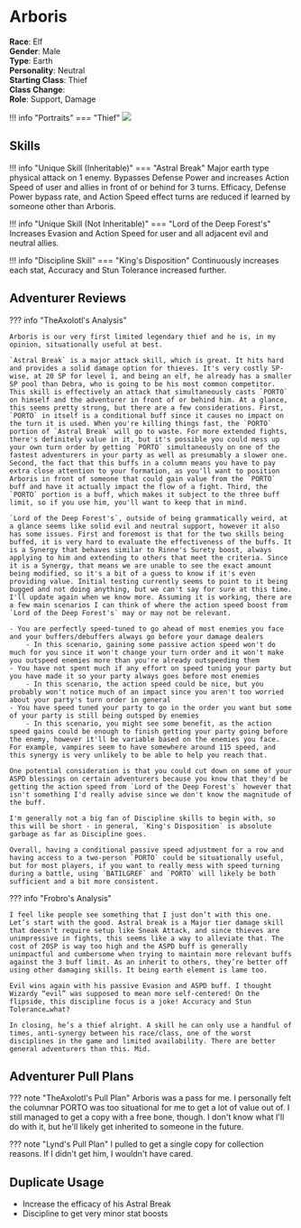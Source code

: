 # Arboris

**Race**: Elf  
**Gender**: Male  
**Type**: Earth  
**Personality**: Neutral  
**Starting Class**: Thief  
**Class Change**:  
**Role**: Support, Damage

!!! info "Portraits"
    === "Thief"
        ![](../img/arboris-thief.png)

## Skills

!!! info "Unique Skill (Inheritable)"
    === "Astral Break"
        Major earth type physical attack on 1 enemy. Bypasses Defense Power and increases Action Speed of user and allies in front of or behind for 3 turns. Efficacy, Defense Power bypass rate, and Action Speed effect turns are reduced if learned by someone other than Arboris.

!!! info "Unique Skill (Not Inheritable)"
    === "Lord of the Deep Forest's"
        Increases Evasion and Action Speed for user and all adjacent evil and neutral allies.

!!! info "Discipline Skill"
    === "King's Disposition"
        Continuously increases each stat, Accuracy and Stun Tolerance increased further.

## Adventurer Reviews

??? info "TheAxolotl's Analysis"

    Arboris is our very first limited legendary thief and he is, in my opinion, situationally useful at best.

    `Astral Break` is a major attack skill, which is great. It hits hard and provides a solid damage option for thieves. It's very costly SP-wise, at 20 SP for level 1, and being an elf, he already has a smaller SP pool than Debra, who is going to be his most common competitor. This skill is effectively an attack that simultaneously casts `PORTO` on himself and the adventurer in front of or behind him. At a glance, this seems pretty strong, but there are a few considerations. First, `PORTO` in itself is a conditional buff since it causes no impact on the turn it is used. When you're killing things fast, the `PORTO` portion of `Astral Break` will go to waste. For more extended fights, there's definitely value in it, but it's possible you could mess up your own turn order by getting `PORTO` simultaneously on one of the fastest adventurers in your party as well as presumably a slower one. Second, the fact that this buffs in a column means you have to pay extra close attention to your formation, as you'll want to position Arboris in front of someone that could gain value from the `PORTO` buff and have it actually impact the flow of a fight. Third, the `PORTO` portion is a buff, which makes it subject to the three buff limit, so if you use him, you'll want to keep that in mind.

    `Lord of the Deep Forest's`, outside of being grammatically weird, at a glance seems like solid evil and neutral support, however it also has some issues. First and foremost is that for the two skills being buffed, it is very hard to evaluate the effectiveness of the buffs. It is a Synergy that behaves similar to Rinne's Surety boost, always applying to him and extending to others that meet the criteria. Since it is a Synergy, that means we are unable to see the exact amount being modified, so it's a bit of a guess to know if it's even providing value. Initial testing currently seems to point to it being bugged and not doing anything, but we can't say for sure at this time. I'll update again when we know more. Assuming it is working, there are a few main scenarios I can think of where the action speed boost from `Lord of the Deep Forest's` may or may not be relevant.

    - You are perfectly speed-tuned to go ahead of most enemies you face and your buffers/debuffers always go before your damage dealers
        - In this scenario, gaining some passive action speed won't do much for you since it won't change your turn order and it won't make you outspeed enemies more than you're already outspeeding them
    - You have not spent much if any effort on speed tuning your party but you have made it so your party always goes before most enemies
        - In this scenario, the action speed could be nice, but you probably won't notice much of an impact since you aren't too worried about your party's turn order in general
    - You have speed tuned your party to go in the order you want but some of your party is still being outsped by enemies
        - In this scenario, you might see some benefit, as the action speed gains could be enough to finish getting your party going before the enemy, however it'll be variable based on the enemies you face. For example, vampires seem to have somewhere around 115 speed, and this synergy is very unlikely to be able to help you reach that.

    One potential consideration is that you could cut down on some of your ASPD blessings on certain adventurers because you know that they'd be getting the action speed from `Lord of the Deep Forest's` however that isn't something I'd really advise since we don't know the magnitude of the buff.

    I'm generally not a big fan of Discipline skills to begin with, so this will be short - in general, `King's Disposition` is absolute garbage as far as Discipline goes.

    Overall, having a conditional passive speed adjustment for a row and having access to a two-person `PORTO` could be situationally useful, but for most players, if you want to really mess with speed turning during a battle, using `BATILGREF` and `PORTO` will likely be both sufficient and a bit more consistent.

??? info "Frobro's Analysis"

    I feel like people see something that I just don’t with this one. Let’s start with the good. Astral break is a Major tier damage skill that doesn’t require setup like Sneak Attack, and since thieves are unimpressive in fights, this seems like a way to alleviate that. The cost of 20SP is way too high and the ASPD buff is generally unimpactful and cumbersome when trying to maintain more relevant buffs against the 3 buff limit. As an inherit to others, they’re better off using other damaging skills. It being earth element is lame too.

    Evil wins again with his passive Evasion and ASPD buff. I thought Wizardy “evil” was supposed to mean more self-centered! On the flipside, this discipline focus is a joke! Accuracy and Stun Tolerance…what?

    In closing, he’s a thief alright. A skill he can only use a handful of times, anti-synergy between his race/class, one of the worst disciplines in the game and limited availability. There are better general adventurers than this. Mid.

## Adventurer Pull Plans

??? note "TheAxolotl's Pull Plan"
    Arboris was a pass for me. I personally felt the columnar PORTO was too situational for me to get a lot of value out of. I still managed to get a copy with a free bone, though. I don't know what I'll do with it, but he'll likely get inherited to someone in the future.

??? note "Lynd's Pull Plan"
    I pulled to get a single copy for collection reasons. If I didn't get him, I wouldn't have cared.
    
## Duplicate Usage

* Increase the efficacy of his Astral Break
* Discipline to get very minor stat boosts